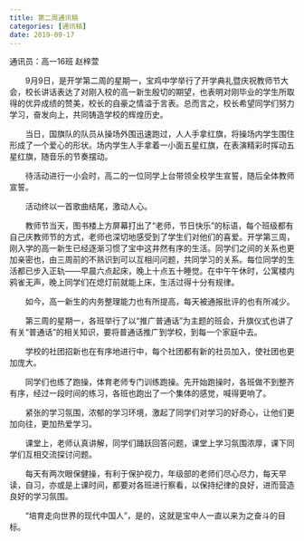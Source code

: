 ```yaml
---
title: 第二周通讯稿
categories: [通讯稿]
date: 2019-09-17
---
```


通讯员：高一16班 赵梓萱

　　9月9日，是开学第二周的星期一，宝鸡中学举行了开学典礼暨庆祝教师节大会，校长讲话表达了对刚入校的高一新生殷切的期望，也表明对刚毕业的学生所取得的优异成绩的赞美，校长的自豪之情溢于言表。总而言之，校长希望同学们努力学习，奋发向上，共同铸造学校的辉煌历史。

　　当日，国旗队的队员从操场外围迅速跑过，人人手拿红旗，将操场内学生围住形成了一个爱心的形状。场内学生人手拿着一小面五星红旗，在表演精彩时挥动五星红旗，随音乐的节奏摆动。

　　待活动进行一小会时，高二的一位同学上台带领全校学生宣誓，随后全体教师宣誓。

　　活动终以一首歌曲结尾，激动人心。

　　教师节当天，图书楼上方屏幕打出了“老师，节日快乐”的标语，每个班级都有自己庆教师节的方式，老师也深切地感受到了学生们对他们的喜爱。开学第三周，刚入学的高一新生已经逐渐习惯了宝中这井然有序的生活。同学们之间的关系也更加亲密也，由三周前的不熟识到可以互相问问题，共同学习的关系。每位同学的生活都已步入正轨——早晨六点起床，晚上十点五十睡觉。在中午午休时，公寓楼内鸦雀无声，晚上同学们在熄灯前就能上床，生活过得十分有规律。

　　如今，高一新生的内务整理能力也有所提高，每天被通报批评的也有所减少。

　　第三周的星期一，各班举行了以“推广普通话”为主题的班会，升旗仪式也讲了有关“普通话”的相关知识，要将普通话推广到学校，到每一个家庭中去。

　　学校的社团招新也在有序地进行中，每个社团都有新的社员加入，使社团也更加庞大。

　　同学们也练了跑操，体育老师专门训练跑操。先开始跑操时，各班做不到整齐有序，经过一段时间的练习，各班也跑出了一个集体的感觉，喊得更响了。

　　紧张的学习氛围，浓郁的学习环境，激起了同学们对学习的好奇心，让他们更加向往，更加热爱学习。

　　课堂上，老师认真讲解，同学们踊跃回答问题，课堂上学习氛围浓厚，课下同学们互相交流探讨问题。

　　每天有两次眼保健操，有利于保护视力，年级部的老师们尽心尽力，每天早读，自习，亦或是上课时间，都要对各班进行察看，以保持纪律的良好，进而营造良好的学习氛围。

　　“培育走向世界的现代中国人”，是的，这就是宝中人一直以来为之奋斗的目标。
